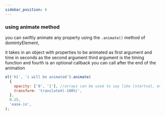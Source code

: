```yaml
---
sidebar_position: 6
---
```


### using animate method

you can swiftly animate any property using the `.animate()` method of domintyElement,

it takes in an object with properties to be animated as first argument and time in seconds as the second argument third argument is the timing function and fourth is an optional callback you can call after the end of the animation

```js
el('h1', 'i will be animated').animate(
  {
    opacity: ['0', '1'], //arrays can be used to say like [startval, endval] for any prop
    transform: 'translateX(-100%)',
  },
  0.25,
  'ease-in',
);
```
